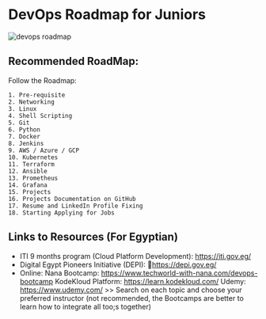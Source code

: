 
# DevOps Roadmap for Juniors
![devops roadmap](https://github.com/user-attachments/assets/e1cafdc9-d54e-4f6f-964c-995d547d48c5)




## Recommended RoadMap:

Follow the Roadmap: 
```
1. Pre-requisite
2. Networking
3. Linux
4. Shell Scripting
5. Git
6. Python
7. Docker
8. Jenkins
9. AWS / Azure / GCP
10. Kubernetes
11. Terraform
12. Ansible
13. Prometheus
14. Grafana
15. Projects
16. Projects Documentation on GitHub
17. Resume and LinkedIn Profile Fixing
18. Starting Applying for Jobs
```


## Links to Resources (For Egyptian)
- ITI 9 months program (Cloud Platform Development): https://iti.gov.eg/ 
- Digital Egypt Pioneers Initiative (DEPI): https://depi.gov.eg/ 
- Online: 
  Nana Bootcamp: https://www.techworld-with-nana.com/devops-bootcamp 
  KodeKloud Platform: https://learn.kodekloud.com/ 
  Udemy: https://www.udemy.com/ >> Search on each topic and choose your preferred instructor (not recommended, the Bootcamps are better to learn how to integrate all too;s together)





